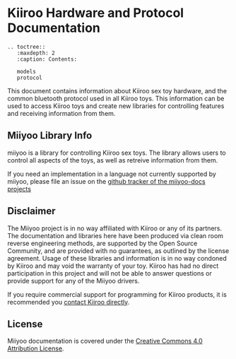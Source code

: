 # Kiiroo Hardware and Protocol Documentation

```eval_rst
.. toctree::
   :maxdepth: 2
   :caption: Contents:

   models
   protocol
 ```

This document contains information about Kiiroo sex toy hardware, and
the common bluetooth protocol used in all Kiiroo toys. This
information can be used to access Kiiroo toys and create new
libraries for controlling features and receiving information from
them.

## Miiyoo Library Info

miiyoo is a library for controlling Kiiroo sex toys. The library
allows users to control all aspects of the toys, as well as retreive
information from them.

If you need an implementation in a language not currently supported by
miiyoo, please file an issue on the [github tracker of the
miiyoo-docs projects](http://github.com/metafetish/miiyoo-docs/issues)

## Disclaimer

The Miiyoo project is in no way affiliated with Kiiroo or any of its
partners. The documentation and libraries here have been produced via
clean room reverse engineering methods, are supported by the Open
Source Community, and are provided with no guarantees, as outlined by
the license agreement. Usage of these libraries and information is in
no way condoned by Kiiroo and may void the warranty of your toy.
Kiiroo has had no direct participation in this project and will not be
able to answer questions or provide support for any of the Miiyoo
drivers.

If you require commercial support for programming for Kiiroo products,
it is recommended
you [contact Kiiroo directly](https://www.kiiroo.com/contact/).

## License

Miiyoo documentation is covered under
the
[Creative Commons 4.0 Attribution License](https://creativecommons.org/licenses/by/4.0/).
